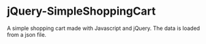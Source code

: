 # jQuery-SimpleShoppingCart
A simple shopping cart made with Javascript and jQuery.
The data is loaded from a json file.
